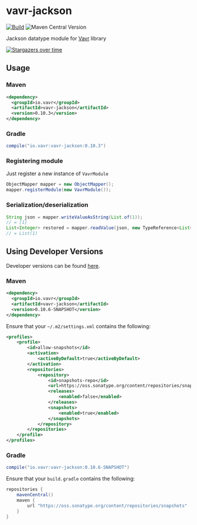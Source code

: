 # vavr-jackson

[![Build](https://github.com/vavr-io/vavr-jackson/actions/workflows/ci.yml/badge.svg)](https://github.com/vavr-io/vavr-jackson/actions/workflows/ci.yml)
![Maven Central Version](https://img.shields.io/maven-central/v/io.vavr/vavr-jackson?versionPrefix=0)

Jackson datatype module for [Vavr](https://vavr.io/) library

[![Stargazers over time](https://starchart.cc/vavr-io/vavr-jackson.svg?variant=adaptive)](https://starchart.cc/vavr-io/vavr-jackson)

## Usage

### Maven

```xml
<dependency>
  <groupId>io.vavr</groupId>
  <artifactId>vavr-jackson</artifactId>
  <version>0.10.3</version>
</dependency>
```

### Gradle

```groovy
compile("io.vavr:vavr-jackson:0.10.3")
```

### Registering module
Just register a new instance of <code>VavrModule</code>
```java
ObjectMapper mapper = new ObjectMapper();
mapper.registerModule(new VavrModule());
```

### Serialization/deserialization

<!-- see io.vavr.jackson.datatype.docs.ReadmeTest#testDeser -->

```java
String json = mapper.writeValueAsString(List.of(1));
// = [1]
List<Integer> restored = mapper.readValue(json, new TypeReference<List<Integer>>() {});
// = List(1)
```

## Using Developer Versions

Developer versions can be found [here](https://oss.sonatype.org/content/repositories/snapshots/io/vavr/vavr-jackson).

### Maven

```xml
<dependency>
  <groupId>io.vavr</groupId>
  <artifactId>vavr-jackson</artifactId>
  <version>0.10.6-SNAPSHOT</version>
</dependency>
```

Ensure that your `~/.m2/settings.xml` contains the following:

```xml
<profiles>
    <profile>
        <id>allow-snapshots</id>
        <activation>
            <activeByDefault>true</activeByDefault>
        </activation>
        <repositories>
            <repository>
                <id>snapshots-repo</id>
                <url>https://oss.sonatype.org/content/repositories/snapshots</url>
                <releases>
                    <enabled>false</enabled>
                </releases>
                <snapshots>
                    <enabled>true</enabled>
                </snapshots>
            </repository>
        </repositories>
    </profile>
</profiles>
```

### Gradle

```groovy
compile("io.vavr:vavr-jackson:0.10.6-SNAPSHOT")
```

Ensure that your `build.gradle` contains the following:

```groovy
repositories {
    mavenCentral()
    maven {
        url "https://oss.sonatype.org/content/repositories/snapshots"
    }
}
```
